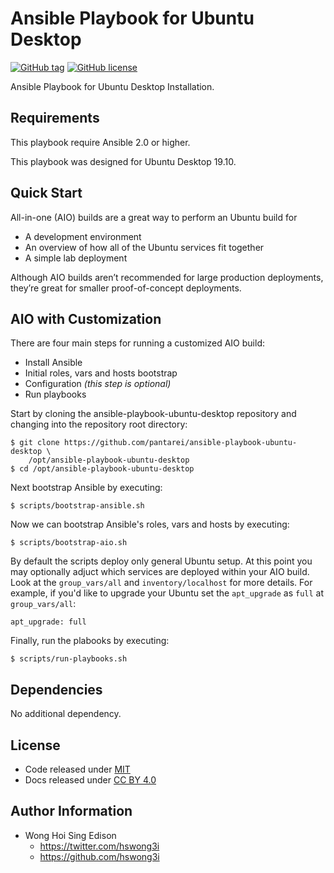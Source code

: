 Ansible Playbook for Ubuntu Desktop
=================================

[![GitHub tag](https://img.shields.io/github/tag/pantarei/ansible-playbook-ubuntu-desktop.svg)](https://github.com/pantarei/ansible-playbook-ubuntu-desktop)
[![GitHub license](https://img.shields.io/github/license/pantarei/ansible-playbook-ubuntu-desktop.svg)](https://github.com/pantarei/ansible-playbook-ubuntu-desktop/blob/master/LICENSE)

Ansible Playbook for Ubuntu Desktop Installation.

Requirements
------------

This playbook require Ansible 2.0 or higher.

This playbook was designed for Ubuntu Desktop 19.10.

Quick Start
-----------

All-in-one (AIO) builds are a great way to perform an Ubuntu build for

-   A development environment
-   An overview of how all of the Ubuntu services fit together
-   A simple lab deployment

Although AIO builds aren’t recommended for large production deployments, they’re great for smaller proof-of-concept deployments.

AIO with Customization
----------------------

There are four main steps for running a customized AIO build:

-   Install Ansible
-   Initial roles, vars and hosts bootstrap
-   Configuration *(this step is optional)*
-   Run playbooks

Start by cloning the ansible-playbook-ubuntu-desktop repository and changing into the repository root directory:

    $ git clone https://github.com/pantarei/ansible-playbook-ubuntu-desktop \
        /opt/ansible-playbook-ubuntu-desktop
    $ cd /opt/ansible-playbook-ubuntu-desktop

Next bootstrap Ansible by executing:

    $ scripts/bootstrap-ansible.sh

Now we can bootstrap Ansible's roles, vars and hosts by executing:

    $ scripts/bootstrap-aio.sh

By default the scripts deploy only general Ubuntu setup. At this point you may optionally adjuct which services are deployed within your AIO build. Look at the `group_vars/all` and `inventory/localhost` for more details. For example, if you'd like to upgrade your Ubuntu set the `apt_upgrade` as `full` at `group_vars/all`:

    apt_upgrade: full

Finally, run the plabooks by executing:

    $ scripts/run-playbooks.sh

Dependencies
------------

No additional dependency.

License
-------

-   Code released under [MIT](https://github.com/hswong3i/ansible-playbook-ubuntu-desktop/blob/master/LICENSE)
-   Docs released under [CC BY 4.0](http://creativecommons.org/licenses/by/4.0/)

Author Information
------------------

-   Wong Hoi Sing Edison
    -   <a href="https://twitter.com/hswong3i" class="uri" class="uri">https://twitter.com/hswong3i</a>
    -   <a href="https://github.com/hswong3i" class="uri" class="uri">https://github.com/hswong3i</a>

